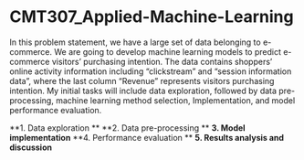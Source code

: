 # CMT307_Applied-Machine-Learning
In this problem statement, we have a large set of data belonging to e-commerce. We are going to develop  machine learning models to predict e-commerce visitors’ purchasing intention. The data contains shoppers’ online activity information including “clickstream” and “session information data”, where the last column  “Revenue” represents visitors purchasing intention. My initial tasks will include data exploration, followed  by data pre-processing, machine learning method selection, Implementation, and model performance  evaluation. 

**1. Data exploration **
**2. Data pre-processing **
**3. Model implementation** 
**4. Performance evaluation **
**5. Results analysis and discussion**
